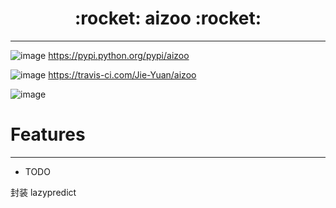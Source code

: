 <h1 align = "center">:rocket: aizoo :rocket:</h1>

---



![image](https://img.shields.io/pypi/v/aizoo.svg)
https://pypi.python.org/pypi/aizoo

![image](https://img.shields.io/travis/Jie-Yuan/aizoo.svg)
https://travis-ci.com/Jie-Yuan/aizoo

![image](https://readthedocs.org/projects/aizoo/badge/?version=latest)





# Features
---
* TODO

封装 lazypredict
